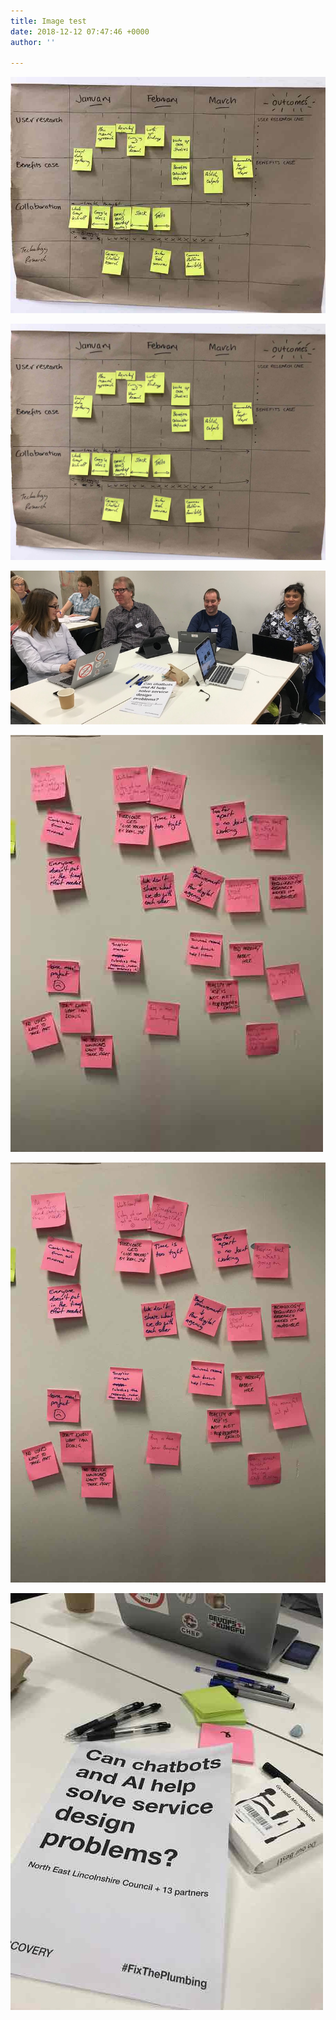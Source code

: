```yaml
---
title: Image test
date: 2018-12-12 07:47:46 +0000
author: ''

---
```

![](/uploads/workplan_small.jpg)

![](/uploads/workplan_larger.jpg)

![](/uploads/group.jpg)

![](/uploads/fears_small.jpg)

![](/uploads/fears_larger.jpg)

![](/uploads/workshop_table.jpg)